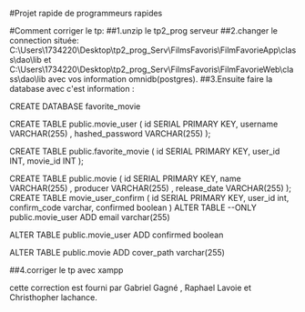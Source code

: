 #Projet rapide de programmeurs rapides

#Comment corriger le tp: 
##1.unzip le tp2_prog serveur
##2.changer le connection située: 
 C:\Users\1734220\Desktop\tp2_prog_Serv\FilmsFavoris\FilmFavorieApp\class\dao\lib
et
C:\Users\1734220\Desktop\tp2_prog_Serv\FilmsFavoris\FilmFavorieWeb\class\dao\lib
avec vos information omnidb(postgres).
##3.Ensuite faire la database avec c'est information : 

CREATE DATABASE favorite_movie

CREATE
TABLE public.movie_user
(
    id              SERIAL PRIMARY KEY,
  username           VARCHAR(255) ,
  hashed_password VARCHAR(255) 
 );

CREATE
TABLE public.favorite_movie
(
    id              SERIAL PRIMARY KEY,
    user_id           INT,
    movie_id           INT
 );

CREATE
TABLE public.movie
(
    id              SERIAL PRIMARY KEY,
  name VARCHAR(255) ,
  producer VARCHAR(255) ,
  release_date VARCHAR(255)
 );
CREATE TABLE movie_user_confirm (
    id SERIAL PRIMARY KEY,
    user_id int,
    confirm_code varchar,
    confirmed boolean
)
ALTER TABLE
--ONLY
public.movie_user
ADD email varchar(255)

ALTER TABLE
public.movie_user
ADD confirmed boolean

ALTER TABLE
public.movie
ADD cover_path varchar(255) 


##4.corriger le tp avec xampp

cette correction est fourni par Gabriel Gagné , Raphael Lavoie et Christhopher lachance.